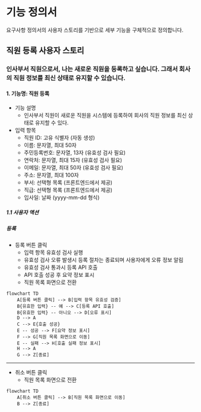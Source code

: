 # 기능 정의서

요구사항 정의서의 사용자 스토리를 기반으로 세부 기능을 구체적으로 정의합니다.

## 직원 등록 사용자 스토리

### 인사부서 직원으로서, 나는 새로운 직원을 등록하고 싶습니다. 그래서 회사의 직원 정보를 최신 상태로 유지할 수 있습니다.

#### 1. 기능명: 직원 등록

* 기능 설명
  * 인사부서 직원이 새로운 직원을 시스템에 등록하여 회사의 직원 정보를 최신 상태로 유지할 수 있다.
* 입력 항목
  * 직원 ID: 고유 식별자 (자동 생성)
  * 이름: 문자열, 최대 50자
  * 주민등록번호: 문자열, 13자 (유효성 검사 필요)
  * 연락처: 문자열, 최대 15자 (유효성 검사 필요)
  * 이메일: 문자열, 최대 50자 (유효성 검사 필요)
  * 주소: 문자열, 최대 100자
  * 부서: 선택형 목록 (프론트엔드에서 제공)
  * 직급: 선택형 목록 (프론트엔드에서 제공)
  * 입사일: 날짜 (yyyy-mm-dd 형식)

##### 1.1 사용자 액션

##### 등록

* 등록 버튼 클릭
  * 입력 항목 유효성 검사 실행
  * 유효성 검사 오류 발생시 등록 절차는 종료되며 사용자에게 오류 정보 알림
  * 유효성 검사 통과시 등록 API 호출
  * API 호출 성공 후 요약 정보 표시
  * 직원 목록 화면으로 전환

```mermaid
flowchart TD
    A[등록 버튼 클릭] --> B[입력 항목 유효성 검증]
    B{유효한 입력} -- 예 --> C[등록 API 호출]
    B{유효한 입력} -- 아니오 --> D[오류 표시]
    D --> A
    C --> E{호출 성공}
    E -- 성공 --> F[요약 정보 표시]
    F --> G[직원 목록 화면으로 이동]
    E -- 실패 --> H[호출 실패 정보 표시]
    H --> A
    G --> Z[종료]
```

---

* 취소 버튼 클릭
  * 직원 목록 화면으로 전환

```mermaid
flowchart TD
    A[취소 버튼 클릭] --> B[직원 목록 화면으로 이동]
    B --> Z[종료]
```
